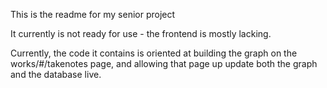 This is the readme for my senior project 


It currently is not ready for use - the frontend is mostly lacking.

Currently, the code it contains is oriented at building the graph on the works/#/takenotes page, and allowing that page up update both the graph and the database live.
